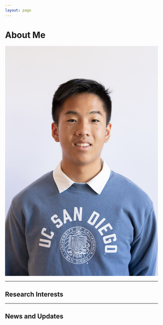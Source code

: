 ```yaml
---
layout: page
---
```


# About Me

<img src="images/me.JPEG" class="floatpic">

---

## Research Interests



---

## News and Updates

<br>

